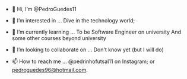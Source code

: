 - 👋 Hi, I’m @PedroGuedes11

- 👀 I’m interested in ...
  Dive in the technology world;

- 🌱 I’m currently learning ...
  To be Software Engineer on university
  And some other courses beyond university

- 💞️ I’m looking to collaborate on ...
  Don't know yet (but I will do)

- 📫 How to reach me ...
  @pedrinhofutsal11 on Instagram; or pedroguedes96@hotmail.com.
